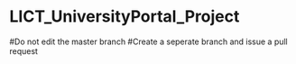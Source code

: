 # LICT_UniversityPortal_Project
#Do not edit the master branch
#Create a seperate branch and issue a pull request
